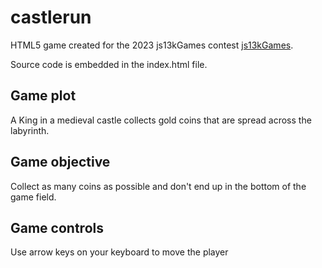 # castlerun
HTML5 game created for the 2023 js13kGames contest [js13kGames](https://js13kgames.com/).

Source code is embedded in the index.html file.

## Game plot
A King in a medieval castle collects gold coins that are spread across the labyrinth.

## Game objective
Collect as many coins as possible and don't end up in the bottom of the game field.

## Game controls
Use arrow keys on your keyboard to move the player
